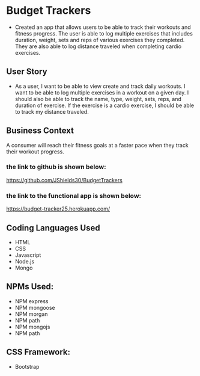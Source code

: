 # Budget Trackers
* Created an app that allows users to be able to track their workouts and fitness progress. The user is able to log multiple exercises that includes duration, weight, sets and reps of various exercises they completed. They are also able to log distance traveled when completing cardio exercises.

## User Story
* As a user, I want to be able to view create and track daily workouts. I want to be able to log multiple exercises in a workout on a given day. I should also be able to track the name, type, weight, sets, reps, and duration of exercise. If the exercise is a cardio exercise, I should be able to track my distance traveled.

## Business Context

A consumer will reach their fitness goals at a faster pace when they track their workout progress.

### the link to github is shown below:
https://github.com/JShields30/BudgetTrackers

### the link to the functional app is shown below:
https://budget-tracker25.herokuapp.com/

## Coding Languages Used
* HTML
* CSS
* Javascript
* Node.js
* Mongo

## NPMs Used:
* NPM express
* NPM mongoose 
* NPM morgan 
* NPM path 
* NPM mongojs
* NPM path 

## CSS Framework:
* Bootstrap